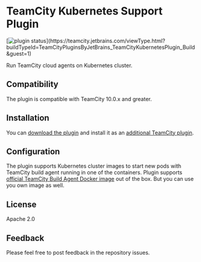 # TeamCity Kubernetes Support Plugin
[![plugin status]( 
https://teamcity.jetbrains.com/app/rest/builds/buildType:(id:TeamCityPluginsByJetBrains_TeamCityKubernetesPlugin_Build)/statusIcon.svg)](https://teamcity.jetbrains.com/viewType.html?buildTypeId=TeamCityPluginsByJetBrains_TeamCityKubernetesPlugin_Build&guest=1)

Run TeamCity cloud agents on Kubernetes cluster.

## Compatibility

The plugin is compatible with TeamCity 10.0.x and greater.

## Installation

You can [download the plugin](https://teamcity.jetbrains.com/repository/download/TeamCityPluginsByJetBrains_TeamCityKubernetesPlugin_Build/lastSuccessful/teamcity-kubernetes-plugin.zip) and install it as an [additional TeamCity plugin](https://confluence.jetbrains.com/display/TCDL/Installing+Additional+Plugins).

## Configuration

The plugin supports Kubernetes cluster images to start new pods with TeamCity build agent running in one of the containers. Plugin supports [official TeamCity Build Agent Docker image](https://hub.docker.com/r/jetbrains/teamcity-agent) out of the box. But you can use you own image as well.

## License

Apache 2.0

## Feedback

Please feel free to post feedback in the repository issues.
